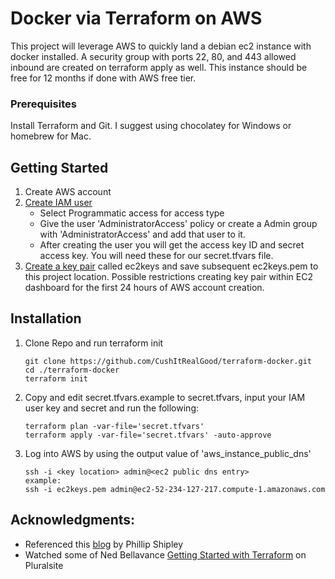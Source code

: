 # Docker via Terraform on AWS
 This project will leverage AWS to quickly land a debian ec2 instance with docker installed. A security group with ports 22, 80, and 443 allowed inbound are created on terraform apply as well. This instance should be free for 12 months if done with AWS free tier.

### Prerequisites
Install Terraform and Git. I suggest using chocolatey for Windows or homebrew for Mac. 

## Getting Started
1. Create AWS account
2. [Create IAM user](https://console.aws.amazon.com/iam/home)
   - Select Programmatic access for access type
   - Give the user 'AdministratorAccess' policy or create a Admin group with 'AdministratorAccess' and add that user to it.
   - After creating the user you will get the access key ID and secret access key. You will need these for our secret.tfvars file.
3. [Create a key pair](https://docs.aws.amazon.com/AWSEC2/latest/UserGuide/ec2-key-pairs.html) called ec2keys and save subsequent ec2keys.pem to this project location. Possible restrictions creating key pair within EC2 dashboard for the first 24 hours of AWS account creation.

## Installation
1. Clone Repo and run terraform init
   ```
   git clone https://github.com/CushItRealGood/terraform-docker.git
   cd ./terraform-docker
   terraform init
   ```
2. Copy and edit secret.tfvars.example to secret.tfvars, input your IAM user key and secret and run the following:
   ```
   terraform plan -var-file='secret.tfvars'
   terraform apply -var-file='secret.tfvars' -auto-approve
   ```
3. Log into AWS by using the output value of 'aws_instance_public_dns'
   ```
   ssh -i <key location> admin@<ec2 public dns entry>
   example:
   ssh -i ec2keys.pem admin@ec2-52-234-127-217.compute-1.amazonaws.com
   ```
   
## Acknowledgments:
 - Referenced this [blog](https://blog.codeship.com/terraforming-your-docker-environment-on-aws/) by Phillip Shipley
 - Watched some of Ned Bellavance [Getting Started with Terraform](https://app.pluralsight.com/library/courses/terraform-getting-started) on Pluralsite
